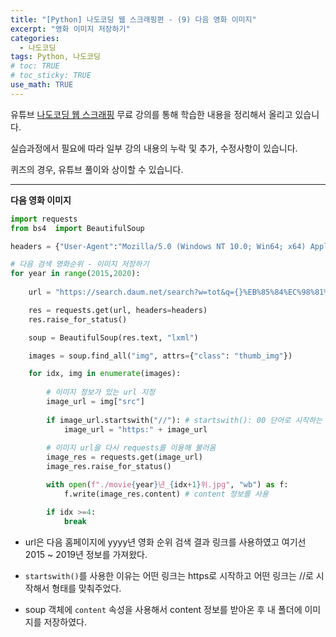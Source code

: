```yaml
---
title: "[Python] 나도코딩 웹 스크래핑편 - (9) 다음 영화 이미지"
excerpt: "영화 이미지 저장하기"
categories: 
  - 나도코딩
tags: Python, 나도코딩
# toc: TRUE
# toc_sticky: TRUE
use_math: TRUE
---
```


유튜브 [나도코딩 웹 스크래핑](https://www.youtube.com/watch?v=yQ20jZwDjTE&t=17499s) 무료 강의를 통해 학습한 내용을 정리해서 올리고 있습니다.

실습과정에서 필요에 따라 일부 강의 내용의 누락 및 추가, 수정사항이 있습니다.

퀴즈의 경우, 유튜브 풀이와 상이할 수 있습니다.

---


**다음 영화 이미지**


```python
import requests
from bs4  import BeautifulSoup

headers = {"User-Agent":"Mozilla/5.0 (Windows NT 10.0; Win64; x64) AppleWebKit/537.36 (KHTML, like Gecko) Chrome/88.0.4324.104 Safari/537.36"}

# 다음 검색 영화순위 - 이미지 저장하기
for year in range(2015,2020):
    
    url = "https://search.daum.net/search?w=tot&q={}%EB%85%84%EC%98%81%ED%99%94%EC%88%9C%EC%9C%84&DA=MOR&rtmaxcoll=MOR".format(year)

    res = requests.get(url, headers=headers)
    res.raise_for_status()

    soup = BeautifulSoup(res.text, "lxml")

    images = soup.find_all("img", attrs={"class": "thumb_img"})

    for idx, img in enumerate(images):
        
        # 이미지 정보가 있는 url 지정
        image_url = img["src"]
        
        if image_url.startswith("//"): # startswith(): 00 단어로 시작하는 경우
            image_url = "https:" + image_url
        
        # 이미지 url을 다시 requests를 이용해 불러옴
        image_res = requests.get(image_url)
        image_res.raise_for_status()

        with open(f"./movie{year}년_{idx+1}위.jpg", "wb") as f:
            f.write(image_res.content) # content 정보를 사용

        if idx >=4:
            break
```

- url은 다음 홈페이지에 yyyy년 영화 순위 검색 결과 링크를 사용하였고 여기선 2015 ~ 2019년 정보를 가져왔다.


- `startswith()`를 사용한 이유는 어떤 링크는 https로 시작하고 어떤 링크는 //로 시작해서 형태를 맞춰주었다.


- soup 객체에 `content` 속성을 사용해서 content 정보를 받아온 후 내 폴더에 이미지를 저장하였다.
